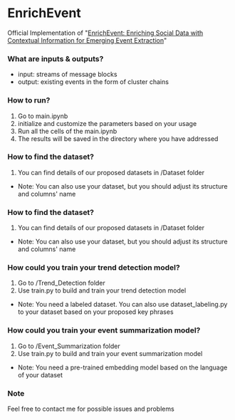 # EnrichEvent
Official Implementation of "[EnrichEvent: Enriching Social Data with Contextual Information for Emerging Event Extraction](https://arxiv.org/abs/2307.16082)"

### What are inputs & outputs?
* input: streams of message blocks
* output: existing events in the form of cluster chains

### How to run?
1. Go to main.ipynb
2. initialize and customize the parameters based on your usage
3. Run all the cells of the main.ipynb
4. The results will be saved in the directory where you have addressed

### How to find the dataset?
1. You can find details of our proposed datasets in /Dataset folder
* Note: You can also use your dataset, but you should adjust its structure and columns' name

### How to find the dataset?
1. You can find details of our proposed datasets in /Dataset folder
* Note: You can also use your dataset, but you should adjust its structure and columns' name

### How could you train your trend detection model?
1. Go to /Trend_Detection folder
2. Use train.py to build and train your trend detection model
* Note: You need a labeled dataset. You can also use dataset_labeling.py to your dataset based on your proposed key phrases

### How could you train your event summarization model?
1. Go to /Event_Summarization folder
2. Use train.py to build and train your event summarization model
* Note: You need a pre-trained embedding model based on the language of your dataset

### Note
Feel free to contact me for possible issues and problems
